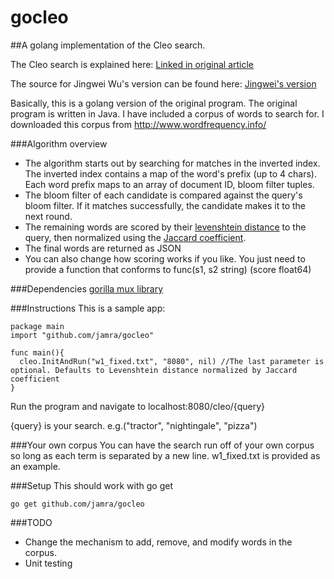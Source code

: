 gocleo
======

##A golang implementation of the Cleo search.

The Cleo search is explained here: [Linked in original article](http://engineering.linkedin.com/open-source/cleo-open-source-technology-behind-linkedins-typeahead-search)

The source for Jingwei Wu's version can be found here: [Jingwei's version](https://github.com/linkedin/cleo)

Basically, this is a golang version of the original program.  The original program is written in Java.  I have included a corpus of words to search for.  I downloaded this corpus from http://www.wordfrequency.info/

###Algorithm overview
 - The algorithm starts out by searching for matches in the inverted index.  The inverted index contains a map of the word's prefix (up to 4 chars).  Each word prefix maps to an array of document ID, bloom filter tuples.  
 - The bloom filter of each candidate is compared against the query's bloom filter.  If it matches successfully, the candidate makes it to the next round.
 - The remaining words are scored by their [levenshtein distance](http://en.wikipedia.org/wiki/Levenshtein_distance) to the query, then normalized using the [Jaccard coefficient](http://en.wikipedia.org/wiki/Jaccard_index).
 - The final words are returned as JSON
 - You can also change how scoring works if you like. You just need to provide a function that conforms to
    func(s1, s2 string) (score float64)

###Dependencies
[gorilla mux library](http://gorilla-web.appspot.com/pkg/mux)

###Instructions
This is a sample app:

    package main
   	import "github.com/jamra/gocleo"
  
   	func main(){
   	  cleo.InitAndRun("w1_fixed.txt", "8080", nil) //The last parameter is optional. Defaults to Levenshtein distance normalized by Jaccard coefficient
   	}

Run the program and navigate to localhost:8080/cleo/{query}

{query} is your search.  e.g.("tractor", "nightingale", "pizza")

###Your own corpus
You can have the search run off of your own corpus so long as each term is separated by a new line.  w1_fixed.txt is provided as an example.

###Setup
This should work with go get

    go get github.com/jamra/gocleo
###TODO
 - Change the mechanism to add, remove, and modify words in the corpus. 
 - Unit testing

